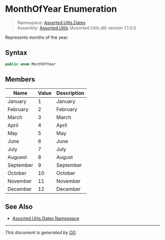 ﻿# MonthOfYear Enumeration

> Namespace: [Assorted.Utils.Dates](index.md#assortedutilsdates-namespace)\
> Assembly: [Assorted.Utils](index.md) (Assorted.Utils.dll) version 1.1.0.0

Represents months of the year.

## Syntax

```csharp
public enum MonthOfYear
```

## Members

Name | Value | Description
--- | --- | ---
January | 1 | January
February | 2 | February
March | 3 | March
April | 4 | April
May | 5 | May
June | 6 | June
July | 7 | July
Auguest | 8 | August
September | 9 | September
October | 10 | October
November | 11 | November
December | 12 | December

## See Also

- [Assorted.Utils.Dates Namespace](index.md#assortedutilsdates-namespace)

---

_This document is generated by [DG](https://github.com/Khojasteh/dg)._

